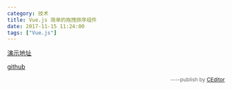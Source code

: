 ```yaml
---
category: 技术
title: Vue.js 简单的拖拽排序组件
date: 2017-11-15 11:24:00
tags: ["Vue.js"]
---
```


[演示地址](https://cyyjs.github.io/cvc/#/draggable)

[github](https://github.com/cyyjs/cvc)
<div style="text-align:right;font-size:12px;color:#666;">----publish by <a href="http://ceditor.alibt.top" target="_blank">CEditor</a></div>